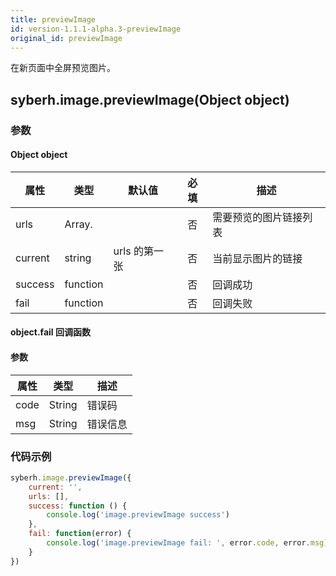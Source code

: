 ```yaml
---
title: previewImage
id: version-1.1.1-alpha.3-previewImage
original_id: previewImage
---
```


在新页面中全屏预览图片。

<!-- 支持`Promise` 使用。 -->


## syberh.image.previewImage(Object object)
### 参数
#### Object object
| 属性     | 类型   | 默认值  |  必填 | 描述                         |
| ---------- | ------------ | -------- | :------: | ------------ |
| urls | Array.<string> |  | 否 | 需要预览的图片链接列表 |
| current | string |  	urls 的第一张  | 否 | 当前显示图片的链接 |
| success | function |  |  否     | 回调成功      |
| fail   | function |  |  否     | 回调失败      |

#### object.fail 回调函数
#### 参数
| 属性 | 类型  | 描述 |
| -- | -- | -- |
| code | String | 错误码 |
| msg | String  | 错误信息 |

### 代码示例
```javascript
syberh.image.previewImage({
    current: '',
    urls: [],
    success: function () {
        console.log('image.previewImage success')
    },
    fail: function(error) {
        console.log('image.previewImage fail: ', error.code, error.msg)
    }
})
```